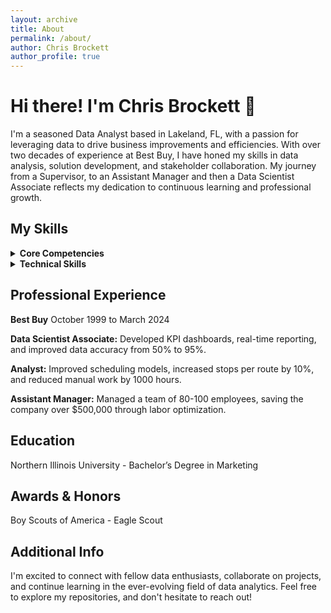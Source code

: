 ```yaml
---
layout: archive
title: About
permalink: /about/
author: Chris Brockett
author_profile: true
---
```


# Hi there! I'm Chris Brockett 👋

I'm a seasoned Data Analyst based in Lakeland, FL, with a passion for leveraging data to drive business improvements and efficiencies. With over two decades of experience at Best Buy, I have honed my skills in data analysis, solution development, and stakeholder collaboration. My journey from a Supervisor, to an Assistant Manager and then a Data Scientist Associate reflects my dedication to continuous learning and professional growth.

## My Skills
<details>
    <summary><b>Core Competencies</b></summary>
<br>
<li><b>Data Analysis:</b> Transforming raw data into actionable insights.</li>
<li><b>Solution Development:</b> Crafting efficient and reusable data solutions.</li>
<li><b>Stakeholder Collaboration:</b> Working closely with business stakeholders to achieve common goals.</li>
<li><b>Training:</b> Developing and delivering training programs to enhance team capabilities.</li>
<li><b>Vendor Relations:</b> Managing vendor partnerships to meet service level agreements.</li>
<li><b>People Management:</b> Leading teams and managing large groups effectively.</li>
<br>
</details>

<details>
  <summary><b>Technical Skills</b></summary>
<ul>
<li>Microsoft Office Suite</li>
<li>Hardware & Software Troubleshooting/Support</li>
<li>Teradata</li>
<li>SQL</li>
<li>Oracle</li>
<li>SharePoint</li>
<li>Power BI</li>
<li>PowerShell</li>
<li>And many more</li>
</ul>
</details>

## Professional Experience

**Best Buy** October 1999 to March 2024

**Data Scientist Associate:** Developed KPI dashboards, real-time reporting, and improved data accuracy from 50% to 95%.

**Analyst:** Improved scheduling models, increased stops per route by 10%, and reduced manual work by 1000 hours.

**Assistant Manager:** Managed a team of 80-100 employees, saving the company over $500,000 through labor optimization.

## Education

Northern Illinois University - Bachelor’s Degree in Marketing

## Awards & Honors

Boy Scouts of America - Eagle Scout

## Additional Info

I'm excited to connect with fellow data enthusiasts, collaborate on projects, and continue learning in the ever-evolving field of data analytics. Feel free to explore my repositories, and don't hesitate to reach out!
